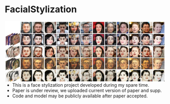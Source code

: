 # FacialStylization

<img src='figure1.jpg' align="left" width=1000>

- This is a face stylization project developed during my spare time. 
- Paper is under review, we uploaded current version of paper and supp. 
- Code and model may be publicly available after paper accepted.

